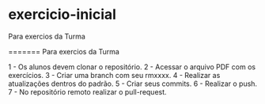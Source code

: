 # exercicio-inicial


Para exercios da Turma








 
=======
Para exercios da Turma   

1 - Os alunos devem clonar o repositório.
2 - Acessar o arquivo PDF com os exercícios.
3 - Criar uma branch com seu rmxxxx.
4 - Realizar as atualizações dentros do padrão.
5 - Criar seus commits.
6 - Realizar o push.
7 - No repositório remoto realizar o pull-request.
